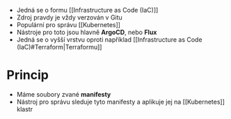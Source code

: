 - Jedná se o formu [[Infrastructure as Code (IaC)]]
- Zdroj pravdy je vždy verzován v Gitu
- Populární pro správu [[Kubernetes]]
- Nástroje pro toto jsou hlavně **ArgoCD**, nebo **Flux**
- Jedná se o vyšší vrstvu oproti například [[Infrastructure as Code (IaC)#Terraform|Terraformu]]
# Princip
- Máme soubory zvané **manifesty**
- Nástroj pro správu sleduje tyto manifesty a aplikuje jej na [[Kubernetes]] klastr